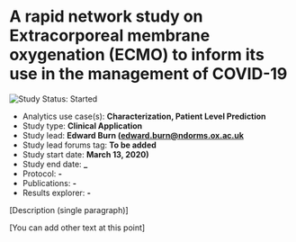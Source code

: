 A rapid network study on Extracorporeal membrane oxygenation (ECMO) to inform its use in the management of COVID-19
=============

<img src="https://img.shields.io/badge/Study%20Status-Started-blue.svg" alt="Study Status: Started"> 

- Analytics use case(s): **Characterization, Patient Level Prediction**
- Study type: **Clinical Application**
- Study lead: **Edward Burn (edward.burn@ndorms.ox.ac.uk**
- Study lead forums tag: **To be added**
- Study start date: **March 13, 2020)**
- Study end date: **_**
- Protocol: **-**
- Publications: **-**
- Results explorer: **-**

[Description (single paragraph)]

[You can add other text at this point]
